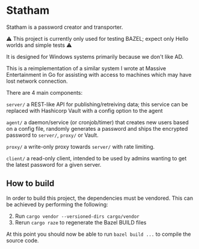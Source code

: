 # Statham 

Statham is a password creator and transporter.

⚠️ This project is currently only used for testing BAZEL; expect only Hello worlds and simple tests ⚠️

It is designed for Windows systems primarily because we don't like AD.

This is a reimplementation of a similar system I wrote at Massive Entertainment in Go for assisting with access to machines which may have lost network connection.

There are 4 main components:

`server/` a REST-like API for publishing/retreiving data; this service can be replaced with Hashicorp Vault with a config option to the agent

`agent/` a daemon/service (or cronjob/timer) that creates new users based on a config file, randomly generates a password and ships the encrypted password to `server/`, `proxy/` or Vault.

`proxy/` a write-only proxy towards `server/` with rate limiting.

`client/` a read-only client, intended to be used by admins wanting to get the latest password for a given server.


## How to build

In order to build this project, the dependencies must be vendored. This can be achieved by performing the following:

2. Run `cargo vendor --versioned-dirs cargo/vendor`
3. Rerun `cargo raze` to regenerate the Bazel BUILD files

At this point you should now be able to run `bazel build ...` to compile the source code.
